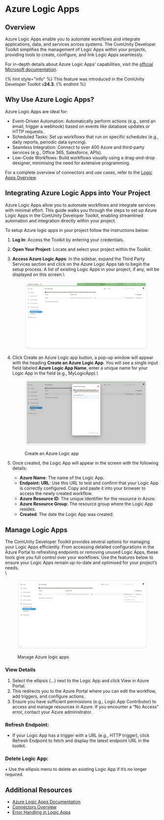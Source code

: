 # Azure Logic Apps

## Overview

Azure Logic Apps enable you to automate workflows and integrate applications, data, and services across systems. The ComUnity Developer Toolkit simplifies the management of Logic Apps within your projects, providing tools to create, configure, and link Logic Apps seamlessly.

For in-depth details about Azure Logic Apps’ capabilities, visit the [official Microsoft documentation](https://learn.microsoft.com/en-us/azure/logic-apps/).

{% hint style="info" %}
This feature was introduced in the ComUnity Developer Toolkit v**24.3**.
{% endhint %}

## Why Use Azure Logic Apps?

Azure Logic Apps are ideal for:

* Event-Driven Automation: Automatically perform actions (e.g., send an email, trigger a webhook) based on events like database updates or HTTP requests.
* Scheduled Tasks: Set up workflows that run on specific schedules (e.g., daily reports, periodic data syncing).
* &#x20;Seamless Integration: Connect to over 400 Azure and third-party services (e.g., Office 365, Salesforce, APIs).
* Low-Code Workflows: Build workflows visually using a drag-and-drop designer, minimising the need for extensive programming.

For a complete overview of connectors and use cases, refer to the [Logic Apps Overview](https://learn.microsoft.com/en-us/azure/logic-apps/logic-apps-overview).

## Integrating Azure Logic Apps into Your Project

Azure Logic Apps allow you to automate workflows and integrate services with minimal effort. This guide walks you through the steps to set up Azure Logic Apps in the ComUnity Developer Toolkit, enabling streamlined automation and integration directly within your project.

To setup Azure logic apps in your project follow the instructions below:

1. **Log In**: Access the Toolkit by entering your credentials.
2. **Open Your Project**: Locate and select your project within the Toolkit.
3.  **Access Azure Logic Apps**: In the sidebar, expand the Third Party Services section and click on the Azure Logic Apps tab to begin the setup process. A list of existing Logic Apps in your project, if any, will be displayed on this screen.\


    <figure><img src="../../.gitbook/assets/image (433).png" alt=""><figcaption></figcaption></figure>


4.  Click Create an Azure Logic app button, a pop-up window will appear with the heading **Create an Azure Logic App**. You will see a single input field labeled **Azure Logic App Name**, enter a unique name for your Logic App in the field (e.g., MyLogicApp).\


    <figure><img src="../../.gitbook/assets/image (436).png" alt=""><figcaption><p>Create an Azure Logic app</p></figcaption></figure>
5. Once created, the Logic App will appear in the screen with the following details:
   * **Azure Name**: The name of the Logic App.
   * **Endpoint: URL**: Use this URL to test and confirm that your Logic App is correctly configured. Copy and paste it into your browser to access the newly created workflow.
   * **Azure Resource ID**: The unique identifier for the resource in Azure.
   * **Azure Resource Group**: The resource group where the Logic App resides.
   * **Created**: The date the Logic App was created.

## Manage Logic Apps

The ComUnity Developer Toolkit provides several options for managing your Logic Apps efficiently. From accessing detailed configurations in the Azure Portal to refreshing endpoints or removing unused Logic Apps, these tools give you full control over your workflows. Use the features below to ensure your Logic Apps remain up-to-date and optimised for your project’s needs.\
\


<figure><img src="../../.gitbook/assets/image (437).png" alt=""><figcaption><p>Manage Azure logic apps</p></figcaption></figure>

### View Details

1. Select the ellipsis (...) next to the Logic App and click View in Azure Portal.
2. This redirects you to the Azure Portal where you can edit the workflow, add triggers, and configure actions.
3. &#x20;Ensure you have sufficient permissions (e.g., Logic App Contributor) to access and manage resources in Azure. If you encounter a “No Access” error, contact your Azure administrator.

### Refresh Endpoint:

* If your Logic App has a trigger with a URL (e.g., HTTP trigger), click Refresh Endpoint to fetch and display the latest endpoint URL in the toolkit.

### Delete Logic App:

• Use the ellipsis menu to delete an existing Logic App if it’s no longer required.

## Additional Resources

* [Azure Logic Apps Documentation](https://learn.microsoft.com/en-us/azure/logic-apps/)
* [Connectors Overview](https://learn.microsoft.com/en-us/connectors/connector-reference/)
* &#x20;[Error Handling in Logic Apps](https://learn.microsoft.com/en-us/azure/logic-apps/logic-apps-exception-handling)
